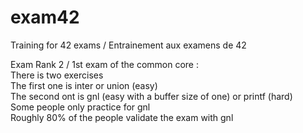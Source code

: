 # exam42
Training for 42 exams / Entrainement aux examens de 42

Exam Rank 2 / 1st exam of the common core :<br>There is two exercises<br>The first one is inter or union (easy)<br>The second ont is gnl (easy with a buffer size of one) or printf (hard)<br>Some people only practice for gnl<br>Roughly 80% of the people validate the exam with gnl

